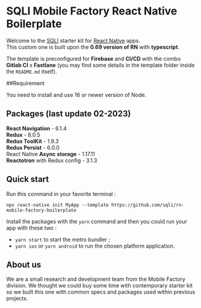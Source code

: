 # SQLI Mobile Factory React Native Boilerplate

Welcome to the [SQLI](https://github.com/sqli) starter kit for [React Native](https://reactnative.dev/) apps.  
This custom one is built upon the **0.69 version of RN** with **typescript**.

The template is preconfigured for **Firebase** and **CI/CD** with the combo **Gitlab CI** x **Fastlane** (you may find some details in the template folder inside the `README.md` itself).

##Requirement

You need to install and use 16 or newer version of Node.

## Packages (last update 02-2023)
**React Navigation** - 6.1.4  
**Redux** - 8.0.5  
**Redux ToolKit** - 1.9.3   
**Redux Persist** - 6.0.0   
React Native **Async storage** - 1.17.11  
**Reactotron** with Redux config - 3.1.3  


## Quick start

Run this command in your favorite terminal :

`npx react-native init MyApp --template https://github.com/sqli/rn-mobile-factory-boilerplate`

Install the packages with the `yarn` command and then you could run your app with these two :  
- `yarn start` to start the metro bundler ;  
- `yarn ios` or `yarn android` to run the chosen platform application.

## About us
We are a small research and development team from the Mobile Factory division. We thought we could buy some time with contemporary starter kit so we built this one with common specs and packages used within previous projects.